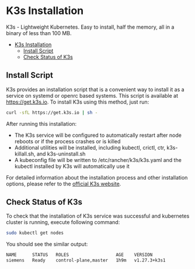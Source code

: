 # K3s Installation
K3s - Lightweight Kubernetes. Easy to install, half the memory, all in a binary of less than 100 MB.
- [K3s Installation](#k3s-installation)
  - [Install Script](#install-script)
  - [Check Status of K3s](#check-status-of-k3s)

## Install Script
K3s provides an installation script that is a convenient way to install it as a service on systemd or openrc based systems. This script is available at https://get.k3s.io. To install K3s using this method, just run:
```bash
curl -sfL https://get.k3s.io | sh -
```
After running this installation:
* The K3s service will be configured to automatically restart after node reboots or if the process crashes or is killed
* Additional utilities will be installed, including kubectl, crictl, ctr, k3s-killall.sh, and k3s-uninstall.sh
* A kubeconfig file will be written to /etc/rancher/k3s/k3s.yaml and the kubectl installed by K3s will automatically use it

For detailed information about the installation process and other installation options, please refer to the [official K3s website](https://docs.k3s.io/).

## Check Status of K3s
To check that the installation of K3s service was successful and kubernetes cluster is running, execute following command:
```bash
sudo kubectl get nodes
```
You should see the similar output:
```bash
NAME      STATUS   ROLES                  AGE    VERSION
siemens   Ready    control-plane,master   1h9m   v1.27.3+k3s1
```
